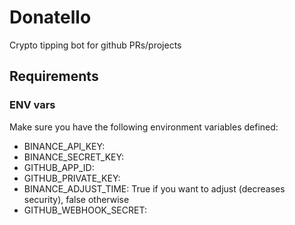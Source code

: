 # Donatello

Crypto tipping bot for github PRs/projects

## Requirements

### ENV vars

Make sure you have the following environment variables defined:

 - BINANCE_API_KEY:
 - BINANCE_SECRET_KEY:
 - GITHUB_APP_ID:
 - GITHUB_PRIVATE_KEY:
 - BINANCE_ADJUST_TIME: True if you want to adjust (decreases security), false otherwise
 - GITHUB_WEBHOOK_SECRET:
